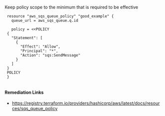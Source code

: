 
Keep policy scope to the minimum that is required to be effective

```hcl
 resource "aws_sqs_queue_policy" "good_example" {
   queue_url = aws_sqs_queue.q.id
 
   policy = <<POLICY
 {
   "Statement": [
     {
       "Effect": "Allow",
       "Principal": "*",
       "Action": "sqs:SendMessage"
     }
   ]
 }
 POLICY
 }
 
```

#### Remediation Links
 - https://registry.terraform.io/providers/hashicorp/aws/latest/docs/resources/sqs_queue_policy

